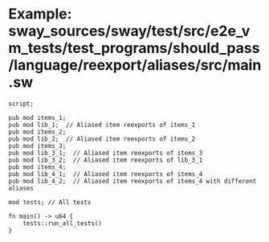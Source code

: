 # Example: sway_sources/sway/test/src/e2e_vm_tests/test_programs/should_pass/language/reexport/aliases/src/main.sw

```sway
script;

pub mod items_1;
pub mod lib_1;  // Aliased item reexports of items_1
pub mod items_2;
pub mod lib_2;  // Aliased item reexports of items_2
pub mod items_3;
pub mod lib_3_1;  // Aliased item reexports of items_3
pub mod lib_3_2;  // Aliased item reexports of lib_3_1
pub mod items_4;
pub mod lib_4_1;  // Aliased item reexports of items_4
pub mod lib_4_2;  // Aliased item reexports of items_4 with different aliases

mod tests; // All tests

fn main() -> u64 {
    tests::run_all_tests()
}

```
